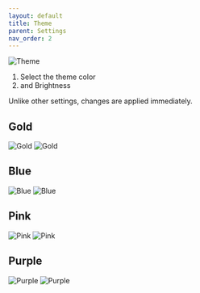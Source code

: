 ```yaml
---
layout: default
title: Theme
parent: Settings
nav_order: 2
---
```


![Theme](img/IMG_0099_1.PNG)

1. Select the theme color
2. and Brightness

Unlike other settings, changes are applied immediately.

## Gold

![Gold](img/theme/IMG_0108.PNG)
![Gold](img/theme/IMG_0109.PNG)

## Blue

![Blue](img/theme/IMG_0110.PNG)
![Blue](img/theme/IMG_0111.PNG)

## Pink

![Pink](img/theme/IMG_0112.PNG)
![Pink](img/theme/IMG_0113.PNG)

## Purple

![Purple](img/theme/IMG_0114.PNG)
![Purple](img/theme/IMG_0115.PNG)
